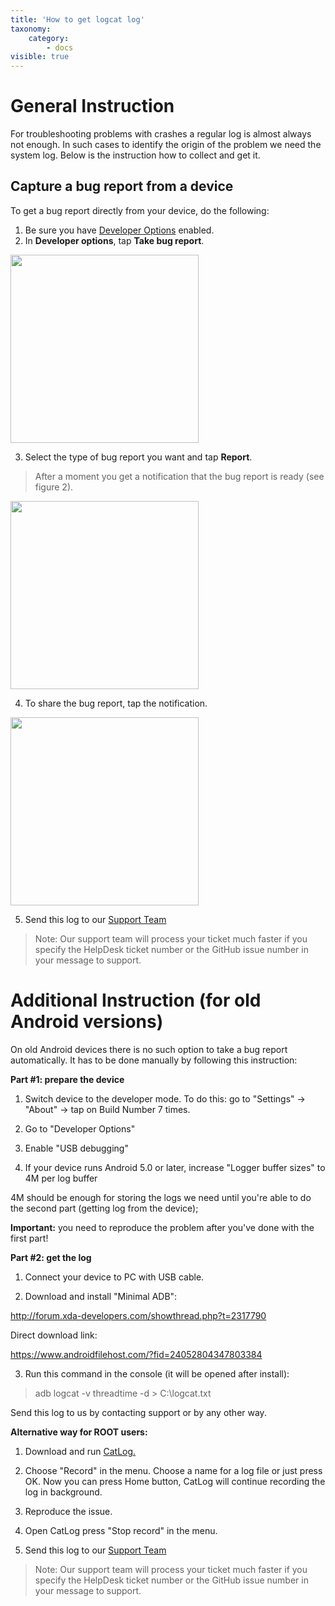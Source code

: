 ```yaml
---
title: 'How to get logcat log'
taxonomy:
    category:
        - docs
visible: true
---
```

# General Instruction

For troubleshooting problems with crashes a regular log is almost always not enough. In such cases to identify the origin of the problem we need the system log. Below is the instruction how to collect and get it.

## Capture a bug report from a device
To get a bug report directly from your device, do the following:

1) Be sure you have [Developer Options](https://developer.android.com/studio/run/device.html#developer-device-options) enabled.
2) In **Developer options**, tap **Take bug report**.

<img src="https://cdn.adguard.com/public/Adguard/kb/newscreenshots/En/Android3.1/bugreporten.png" width="301" />

3) Select the type of bug report you want and tap **Report**.
>After a moment you get a notification that the bug report is ready (see figure 2).

<img src="https://cdn.adguard.com/public/Adguard/kb/newscreenshots/En/Android3.1/bugreporteen.png" width="301" />

4. To share the bug report, tap the notification.

<img src="https://cdn.adguard.com/public/Adguard/kb/newscreenshots/En/Android3.1/bugreport3en.png" width="301" />

5. Send this log to our [Support Team](support@adguard.com)

>Note: Our support team will process your ticket much faster if you specify the HelpDesk ticket number or the GitHub issue number in your message to support.



# Additional Instruction (for old Android versions)
On old Android devices there is no such option to take a bug report automatically. It has to be done manually by following this instruction:

**Part #1: prepare the device**

1. Switch device to the developer mode. To do this: go to "Settings" -> "About" -> tap on Build Number 7 times.

2. Go to "Developer Options"

3. Enable "USB debugging"

4. If your device runs Android 5.0 or later, increase "Logger buffer sizes" to 4M per log buffer

4M should be enough for storing the logs we need until you're able to do the second part (getting log from the device);

**Important:** you need to reproduce the problem after you've done with the first part!


**Part #2: get the log**

1. Connect your device to PC with USB cable.

2. Download and install "Minimal ADB":

<http://forum.xda-developers.com/showthread.php?t=2317790>

Direct download link:

<https://www.androidfilehost.com/?fid=24052804347803384>

3. Run this command in the console (it will be opened after install):

>adb logcat -v threadtime -d > C:\logcat.txt

Send this log to us by contacting support or by any other way.

**Alternative way for ROOT users:**

1. Download and run [CatLog.](https://play.google.com/store/apps/details?id=com.nolanlawson.logcat&noprocess)

2. Choose "Record" in the menu. Choose a name for a log file or just press OK. Now you can press Home button, CatLog will continue recording the log in background.

3. Reproduce the issue.

4. Open CatLog press "Stop record" in the menu.

5. Send this log to our [Support Team](support@adguard.com)

>Note: Our support team will process your ticket much faster if you specify the HelpDesk ticket number or the GitHub issue number in your message to support.